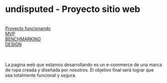 <!DOCTYPE html>
<html lang="en">
<head>
  <meta charset="UTF-8">
  <meta name="viewport" content="width=device-width, initial-scale=1.0">
  <title>mi protecto</title>
   <body>
<h1> undisputed - Proyecto sitio web </h1> <BR>
     <a href="https://undisputed.vercel.app/iniciarSesion.html"> Proyecto funcionando </a> <BR>
     <a href="https://docs.google.com/document/d/1K7qZA-w2g1m3RVGUgnp5j-NByva_W71C_35lsP-SohI/edit?usp=drive_link"> MVP </a> <BR>
     <a href="https://docs.google.com/document/d/1ojfNJn1_hKEM4iFvDsy215HzAS6qkmd-OKXZt7kaiIk/edit?usp=drive_link"> BENCHMARKING </a> <BR>
     <a href=""> DESIGN </a> <br> <br> <br>
<p> La pagina web que estamos desarrollando es un e-commerce de una marca de ropa creada y diseñada por nosotros. El objetivo final será lograr que sea totalmente funcional y segura.</p>
</body>
</html>
